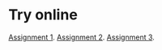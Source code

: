 # Try online
[Assignment 1](https://ruzgarayan.github.io/Assignment1/paint.html).
[Assignment 2](https://ruzgarayan.github.io/Assignment2/Pegasus.html).
[Assignment 3](https://ruzgarayan.github.io/Assignment3/torusKnots.html).
